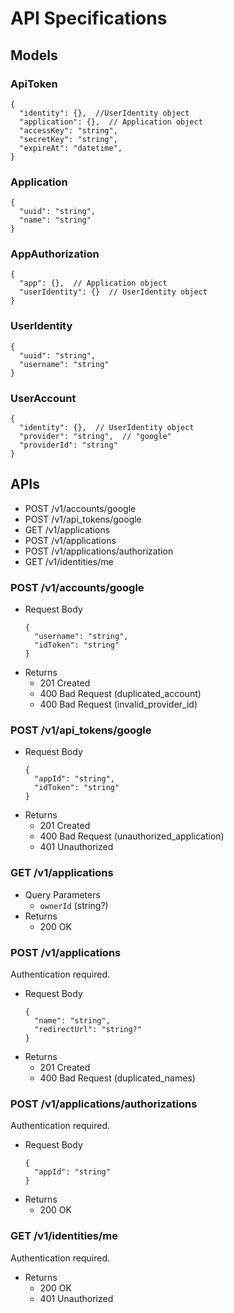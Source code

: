 # API Specifications

## Models

### ApiToken

```jsonc
{
  "identity": {},  //UserIdentity object
  "application": {},  // Application object
  "accessKey": "string",
  "secretKey": "string",
  "expireAt": "datetime",
}
```

### Application

```jsonc
{
  "uuid": "string",
  "name": "string"
}
```

### AppAuthorization

```jsonc
{
  "app": {},  // Application object
  "userIdentity": {}  // UserIdentity object
}
```

### UserIdentity

```jsonc
{
  "uuid": "string",
  "username": "string"
}
```

### UserAccount

```jsonc
{
  "identity": {},  // UserIdentity object
  "provider": "string",  // "google"
  "providerId": "string"
}
```

## APIs

- POST /v1/accounts/google
- POST /v1/api_tokens/google
- GET /v1/applications
- POST /v1/applications
- POST /v1/applications/authorization
- GET /v1/identities/me

### POST /v1/accounts/google

* Request Body
    ```jsonc
    {
      "username": "string",
      "idToken": "string"
    }
    ```
* Returns
    * 201 Created
    * 400 Bad Request (duplicated_account)
    * 400 Bad Request (invalid_provider_id)

### POST /v1/api_tokens/google

* Request Body
    ```jsonc
    {
      "appId": "string",
      "idToken": "string"
    }
    ```
* Returns
    * 201 Created
    * 400 Bad Request (unauthorized_application)
    * 401 Unauthorized

### GET /v1/applications

* Query Parameters
    * `ownerId` (string?)
* Returns
    * 200 OK

### POST /v1/applications

Authentication required.

* Request Body
    ```jsonc
    {
      "name": "string",
      "redirectUrl": "string?"
    }
    ```
* Returns
    * 201 Created
    * 400 Bad Request (duplicated_names)

### POST /v1/applications/authorizations

Authentication required.

* Request Body
    ```jsonc
    {
      "appId": "string"
    }
    ```
* Returns
    * 200 OK

### GET /v1/identities/me

Authentication required.

* Returns
    * 200 OK
    * 401 Unauthorized
